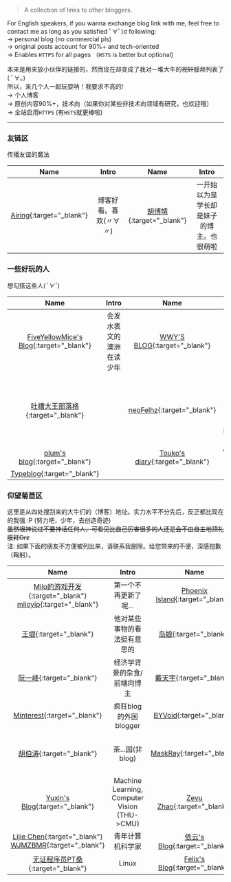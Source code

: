 <style>
table { width: 100% }
table th:nth-child(1) { width: 15%; }
table th:nth-child(2) { width: 35%; }
table th:nth-child(3) { width: 15%; }
table th:nth-child(4) { width: 35%; }
</style>

> A collection of links to other bloggers.

For English speakers, if you wanna exchange blog link with me, feel free to contact me as long as you satisfied ﾟ∀ﾟ)σ following:  
-> personal blog (no commercial pls)  
-> original posts account for 90%+ and tech-oriented  
-> Enables `HTTPS` for all pages （`HSTS` is better but optional)

本来是用来放小伙伴的链接的，然而现在却变成了我对一堆大牛的~~视奸~~膜拜列表了( ﾟ∀。)  
所以，来几个人一起玩耍呐！我要求不高的!  
-> 个人博客  
-> 原创内容90%+，技术向（如果你对某些非技术向领域有研究，也欢迎哦）  
-> 全站启用`HTTPS` (有`HSTS`就更棒啦)

---

### 友链区
传播友谊的魔法

| Name | Intro | Name | Intro |
|:----:|:-----:|:----:|:-----:|
| [Airing][4]{:target="_blank"} | 博客好看。喜欢(〃∀〃) | [胡博靖][6]{:target="_blank"} | 一开始以为是学长却是妹子的博主。也很萌啦 |
    
### 一些好玩的人
想勾搭这些人(*ﾟ∀ﾟ*)

| Name | Intro | Name | Intro |
|:----:|:-----:|:----:|:-----:|
| [FiveYellowMice's Blog][19]{:target="_blank"} | 会发水表文的澳洲在读少年 | [WWY'S BLOG][21]{:target="_blank"} | 好耶！是萌妹子w |
| [吐槽大王部落格][22]{:target="_blank"} | | [neoFelhz][23]{:target="_blank"} | 用心发博的萌萌前端Hexo博主|
| [plum's blog][3]{:target="_blank"} | | [Touko's diary][7]{:target="_blank"} | WHU触 |
| [Typeblog][24]{:target="_blank"} | |

### 仰望菊苣区
这里是从四处搜刮来的大牛们的（博客）地址。实力水平不分先后，反正都比现在的我强 :P (努力吧，少年，去创造奇迹)  
~~虽然垠神说过不要神话任何人，可看见比自己厉害很多的人还是会不由自主地顶礼膜拜Orz~~  
注: 如果下面的朋友不方便被列出来，请联系我删除。给您带来的不便，深感抱歉（鞠躬）。

| Name | Intro | Name | Intro |
|:----:|:-----:|:----:|:-----:|
| [Milo的游戏开发][1]{:target="_blank"} [miloyip][27]{:target="_blank"} | 第一个不再更新了呢... | [Phoenix Island][2]{:target="_blank"} | Arch Linux聚聚！|
| [王垠][5]{:target="_blank"} | 他对某些事物的看法挺有意思的 | [岛娘][26]{:target="_blank"} | 算法 |
| [阮一峰][20]{:target="_blank"} | 经济学背景的杂食/前端向博主 | [戴天宇][8]{:target="_blank"} | bilibili工程师。博客好看呐 |
| [Minterest][9]{:target="_blank"} | 疯狂blog的外国blogger | [BYVoid][10]{:target="_blank"} | 茶园大牛。膜Orz |
| [胡伯涛][11]{:target="_blank"} | 茶...园(非blog) | [MaskRay][12]{:target="_blank"} | 算法（我视奸这么多THU的搞毛哦 |
| [Yuxin's Blog][13]{:target="_blank"} | Machine Learning, Computer Vision (THU->CMU) | [Zeyu Zhao][14]{:target="_blank"} | ZJU+SFU->Harvard |
| [Lijie Chen][15]{:target="_blank"} [WJMZBMR][25]{:target="_blank"} | 青年计算机科学家 | [依云's Blog][16]{:target="_blank"} | Orz |
| [无证程序员PT桑][17]{:target="_blank"} | Linux | [Felix's Blog][18]{:target="_blank"} | Linux |




[1]: http://www.cnblogs.com/miloyip
[2]: https://blog.phoenixlzx.com
[3]: https://plumz.me
[4]: http://me.ursb.me
[5]: http://www.yinwang.org
[6]: http://hubojing.github.io/
[7]: https://touko.moe/
[8]: http://dtysky.moe
[9]: http://www.minterest.com
[10]: https://www.byvoid.com
[11]: http://botao.hu
[12]: http://maskray.me
[13]: http://ppwwyyxx.com
[14]: http://zzeyu.com/en/
[15]: https://sites.google.com/site/wjmzbmr/home
[16]: https://blog.lilydjwg.me
[17]: http://blog.ptsang.net
[18]: https://blog.felixc.at
[19]: https://fiveyellowmice.com
[20]: http://www.ruanyifeng.com
[21]: https://wwyqianqian.github.io
[22]: https://www.tcdw.net
[23]: https://blog.nfz.moe/
[24]: https://typeblog.net/
[25]: http://wjmzbmr.com/
[26]: http://www.shuizilong.com/house/
[27]: http://miloyip.com/
